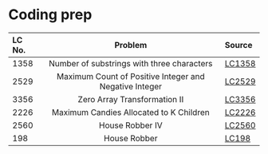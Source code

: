 # Coding prep
| LC No. | Problem | Source |
| :----------- | :------------: | :----------- |
| 1358 | Number of substrings with three characters | [LC1358](LC1358_num_sstr_three_char.cc)|
| 2529 | Maximum Count of Positive Integer and Negative Integer | [LC2529](LC2529_max_count_pos_neg.cc)|
| 3356 | Zero Array Transformation II | [LC3356](LC3356_zero_array_trans_iii.cc)|
| 2226 | Maximum Candies Allocated to K Children | [LC2226](LC2226_max_candy_k_children.cc)|
| 2560 | House Robber IV | [LC2560](LC2560_house_robber_iv.cc) |
| 198 | House Robber | [LC198](LC198_house_robber.cc)